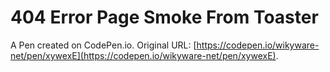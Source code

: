 # 404 Error Page Smoke From Toaster

A Pen created on CodePen.io. Original URL: [https://codepen.io/wikyware-net/pen/xywexE](https://codepen.io/wikyware-net/pen/xywexE).


